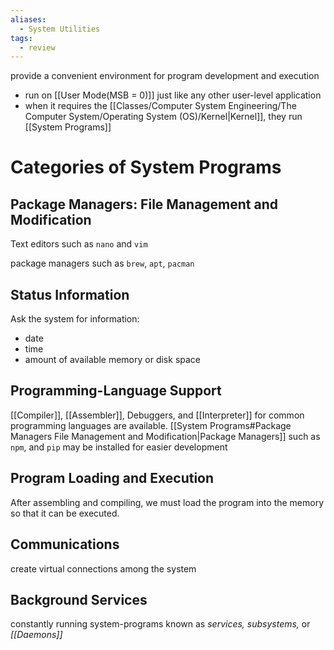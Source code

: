 ```yaml
---
aliases:
  - System Utilities
tags:
  - review
---
```

provide a convenient environment for program development and execution
- run on [[User Mode(MSB = 0)]] just like any other user-level application
- when it requires the [[Classes/Computer System Engineering/The Computer System/Operating System (OS)/Kernel|Kernel]], they run [[System Programs]]

# Categories of System Programs

## Package Managers: File Management and Modification
Text editors such as `nano` and `vim`

package managers such as `brew`, `apt`, `pacman`


## Status Information
Ask the system for information:
- date
- time
- amount of available memory or disk space

## Programming-Language Support
[[Compiler]], [[Assembler]], Debuggers, and [[Interpreter]] for common programming languages are available. 
[[System Programs#Package Managers File Management and Modification|Package Managers]] such as `npm`, and `pip` may be installed for easier development

## Program Loading and Execution
After assembling and compiling, we must load the program into the memory so that it can be executed.

## Communications
create virtual connections among the system

## Background Services
constantly running system-programs known as *services, subsystems,* or *[[Daemons]]*
